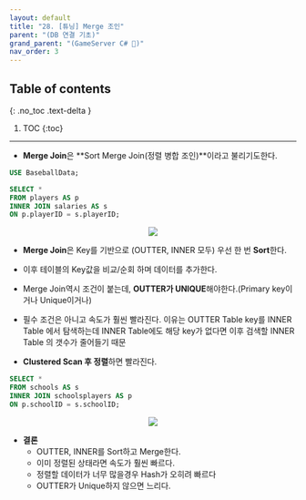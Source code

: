 ```yaml
---
layout: default
title: "28. [튜닝] Merge 조인"
parent: "(DB 연결 기초)"
grand_parent: "(GameServer C# 🎯)"
nav_order: 3
---
```


## Table of contents
{: .no_toc .text-delta }

1. TOC
{:toc}

---

* **Merge Join**은 **Sort Merge Join(정렬 병합 조인)**이라고 불리기도한다.

```sql
USE BaseballData;

SELECT *
FROM players AS p
INNER JOIN salaries AS s
ON p.playerID = s.playerID;
```

<p align="center">
  <img src="https://taehyungs-programming-blog.github.io/blog/assets/images/database/basic-28-1.png"/>
</p>

* **Merge Join**은 Key를 기반으로 (OUTTER, INNER 모두) 우선 한 번 **Sort**한다.
* 이후 테이블의 Key값을 비교/순회 하며 데이터를 추가한다.

* Merge Join역시 조건이 붙는데, **OUTTER가 UNIQUE**해야한다.(Primary key이거나 Unique이거나)
* 필수 조건은 아니고 속도가 훨씬 빨라진다. 이유는 OUTTER Table key를 INNER Table 에서 탐색하는데 INNER Table에도 해당 key가 없다면 이후 검색할 INNER Table 의 갯수가 줄어들기 때문
* **Clustered Scan 후 정렬**하면 빨라진다.

```sql
SELECT *
FROM schools AS s
INNER JOIN schoolsplayers AS p
ON p.schoolID = s.schoolID;
```

<p align="center">
  <img src="https://taehyungs-programming-blog.github.io/blog/assets/images/database/basic-28-2.png"/>
</p>

* **결론**
  * OUTTER, INNER를 Sort하고 Merge한다.
  * 이미 정렬된 상태라면 속도가 훨씬 빠르다.
  * 정렬할 데이터가 너무 많을경우 Hash가 오히려 빠르다
  * OUTTER가 Unique하지 않으면 느리다.